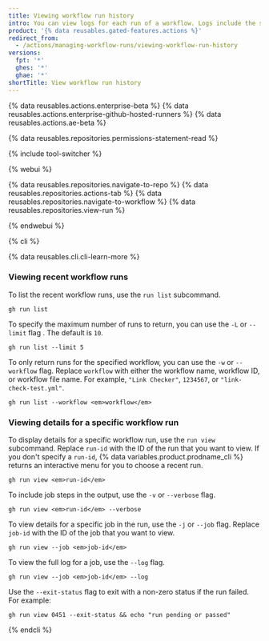 ```yaml
---
title: Viewing workflow run history
intro: You can view logs for each run of a workflow. Logs include the status for each job and step in a workflow.
product: '{% data reusables.gated-features.actions %}'
redirect_from:
  - /actions/managing-workflow-runs/viewing-workflow-run-history
versions:
  fpt: '*'
  ghes: '*'
  ghae: '*'
shortTitle: View workflow run history
---
```


{% data reusables.actions.enterprise-beta %}
{% data reusables.actions.enterprise-github-hosted-runners %}
{% data reusables.actions.ae-beta %}

{% data reusables.repositories.permissions-statement-read %}

{% include tool-switcher %}

{% webui %}

{% data reusables.repositories.navigate-to-repo %}
{% data reusables.repositories.actions-tab %}
{% data reusables.repositories.navigate-to-workflow %}
{% data reusables.repositories.view-run %}

{% endwebui %}

{% cli %}

{% data reusables.cli.cli-learn-more %}

### Viewing recent workflow runs

To list the recent workflow runs, use the `run list` subcommand.

```shell
gh run list
```

To specify the maximum number of runs to return, you can use the `-L` or `--limit` flag . The default is `10`.

```shell
gh run list --limit 5
```

To only return runs for the specified workflow, you can use the `-w` or `--workflow` flag.  Replace `workflow` with either the workflow name, workflow ID, or workflow file name. For example, `"Link Checker"`, `1234567`, or `"link-check-test.yml"`.

```shell
gh run list --workflow <em>workflow</em>
```

### Viewing details for a specific workflow run

To display details for a specific workflow run, use the `run view` subcommand. Replace `run-id` with the ID of the run that you want to view. If you don't specify a `run-id`, {% data variables.product.prodname_cli %} returns an interactive menu for you to choose a recent run.

```shell
gh run view <em>run-id</em>
```

To include job steps in the output, use the `-v` or `--verbose` flag.

```shell
gh run view <em>run-id</em> --verbose
```

To view details for a specific job in the run, use the `-j` or `--job` flag.  Replace `job-id` with the ID of the job that you want to view.

```shell
gh run view --job <em>job-id</em>
```

To view the full log for a job, use the `--log` flag.

```shell
gh run view --job <em>job-id</em> --log
```

Use the `--exit-status` flag to exit with a non-zero status if the run failed. For example:

```shell
gh run view 0451 --exit-status && echo "run pending or passed"
```

{% endcli %}
